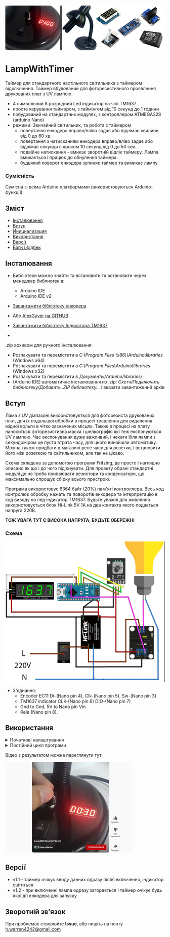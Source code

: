 ![mainimg](https://github.com/JohnMWarren/LampWithTimer/blob/main/doc/LampTimer-1.jpg)
# LampWithTimer
Таймер для стандартного настільного світильника з таймером відключення. Таймер вбудований для фоторезистивного проявлення друкованих плат з UV лампою.

- 4 символьний 8 розрядний Led індикатор на чіпі TM1637
- просте керування таймером, з таймінгом від 10 секунд до 1 години
- побудований на стандартних модулях, з контроллером ATMEGA328 (arduino Nano)
- режими: Звичайний світильник, та робота з таймером
    - повертання енкодера вправо/вліво задає або віднімає хвилини від 0 до 60 хв.
    - повертання з натисканням енкодера вправо/вліво задає або віднімає секунди с кроком 10 секунд від 0 до 50 сек.
    - подвійне натискання - вмикає зворотній відлік таймеру. Лампа вмикається і працює до обнулення таймера.
    - будьякий поворот енкодера зупиняє таймер та вимикає лампу.


### Сумісність
Сумісна зі всіма Arduino платформами (використовуються Arduino-функції)

## Зміст
- [Інсталювання](#install)
- [Вступ](#base)
- [Инициализация](#init)
- [Використання](#usage)
- [Версії](#versions)
- [Баги і фідбек](#feedback)

<a id="install"></a>
## Інсталювання
- Библіотеки можно знайти та встановити та встановити через менеджер библиотек в:
    - Arduino IDE
    - Arduino IDE v2

- [Завантажити бібліотеку енкодера](https://github.com/JohnMWarren/LampWithTimer/blob/main/src/EncButton-main.zip)
- Або [AlexGyver на GITHUB](https://github.com/AlexGyver/GyverLibs/tree/master/GyverEncoder)
- [Завантажити бібліотеку Індикатора TM1637](https://github.com/JohnMWarren/LampWithTimer/blob/main/src/TM1637-clock.zip) 
- 
 
 .zip архивом для ручного інсталювання: 



  - Розпакувати та перемістити в *C:\Program Files (x86)\Arduino\libraries* (Windows x64)
  - Розпакувати та перемістити в *C:\Program Files\Arduino\libraries* (Windows x32)
  - Розпакувати та перемістити в *Документы/Arduino/libraries/*
  - (Arduino IDE) автоматичне інсталювання из .zip: *Скетч/Подключить библиотеку/Добавить .ZIP библиотеку…* і вказати завантажений архів
  



<a id="base"></a>
## Вступ

Лама з UV діапазоні використовується для фоторезиста друкованих плат, для їх подальшої обробки в процесі травлення для видалення мідної вольги в чітко зазначених місцях. Також в процесі на плату наноситься фоторезистивна маска і шелкографія які теж експонуються UV лампою. Час експонування дуже важливий, і чекати біля лампи з секундоміром це пуста втрата часу, для цього винайшли автоматику. Можна також придбати в магазині реле часу для розетки, і встановити його між розеткою та світильником, але так не цікаво.

Схема складена за допомогою програми Fritzing, де просто і наглядно описано як що і до чого під'єнувати. Для проекту обрані стандартні модулі де не треба припаювати резистори та конденсатори, що максимально спрощує сбірку всього пристрою.

Програма використовує  6364 байт (20%) пам'яті контроллера. Весь код контролює обробку нажать та поворотів енкодера та інтерпретацію в код виводу на лед індикатор TM1637. Будьте уважні для живлення використовується блок Hi-Link 5V 1A на два контакта якого подається напруга 220В. 

**ТОЖ УВАГА ТУТ Є ВИСОКА НАПРУГА, БУДЬТЕ ОБЕРЕЖНІ**


### Схема

![shemaimg](https://github.com/JohnMWarren/LampWithTimer/blob/main/doc/Connection2.jpg)

- З'єднання:
  + Encoder EC11      Dt-(Nano pin 4), Clk-(Nano pin 5), Sw-(Nano pin 3)
  + TM1637 indicator  CLK-(Nano pin 6) DIO-(Nano pin 7)
  + Gnd to Gnd, 5V to Nano pin Vin
  + Rele (Nano pin 8).



<a id="init"></a>
## Використання


<details>
<summary>Початкові налаштування</summary>

```cpp
void setup() {

  pinMode(relePin, OUTPUT);                   // rele 250 v
  pinMode(relePin13, OUTPUT);                 // This pin need for led indicator relay work

  digitalWrite(relePin13, 1);
  digitalWrite(relePin, 1);                   // when power On - lamp is normal mode ON, but is Off when touch encoder

  Serial.begin(9600);

  tm1637.set(BRIGHT_TYPICAL);
  tm1637.init();

  Intro();                                   // here is a blank start screen

}
```
- Ініціалізуємо серіал порт для того щоб бачити чи все вірно працює в коді
- Підключаеємо вихід реле як  OUTPUT та ставимо йому стан 1 - тобто ON. Це потрібно для того щоб при ввімкнені лампа працювала як звичайний світильник.
- BRIGHT_TYPICAL - ставимо максимальну яскравість індикатору.
- Intro() - це перша ынформація що відобразиться на індикаторі, зараз по замовчюванню - пусто, і точки між 2 і 3 символом теж вимкнені.

</details>
<details>
<summary>Постійний цикл програми</summary>

```cpp
void loop() {

  enc.tick();
  EncoderRead();

  displayData();

  StartTimer();

  digitalWrite(relePin13, (digitalRead(relePin)));    // indication led rele state

}
```
-  enc.tick() - постійне опитування енкодера - чи щось трапилось.
-  EncoderRead() - обробка дій з енкодером та обмеження змінних хвилин та секунд
-  displayData() - дані що надходять з  EncoderRead() виводяться на led індикатор
-  StartTimer() - запуск зворотнього відліку таймеру
-  і остання дія - це сигнальний вбудований світлодіод який дублює лампочку.
  
</details>

Відео з результатом можна переглянути тут:

[![mainimg](https://github.com/JohnMWarren/LampWithTimer/blob/main/doc/video.JPG)](https://youtu.be/NNdjo4cXRUg)

<a id="versions"></a>
## Версії
- v1.1 - таймер очікує вводу данних одразу після включення, індикатор світиться
- v1.2 - при включенні лампа одразу загорається і таймер очікує будь якої дії енкодера для запуску

    
<a id="feedback"></a>
## Зворотній зв'язок
При проблемах створюйте **Issue**, або пишіть на почту [h.warren4242@gmail.com](h.warren4242@gmail.com)  
